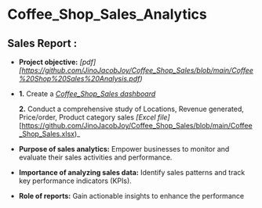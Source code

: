 # Coffee_Shop_Sales_Analytics
## Sales Report :
- **Project objective:** _[pdf][https://github.com/JinoJacobJoy/Coffee_Shop_Sales/blob/main/Coffee%20Shop%20Sales%20Analysis.pdf)_
- 
   **1.** Create a _[Coffee_Shop_Sales dashboard](https://github.com/JinoJacobJoy/Coffee_Shop_Sales/blob/main/Coffee_Sales_Dashboard.png)_ 

   **2.** Conduct a comprehensive study of Locations, Revenue generated, Price/order, Product category sales _[Excel file]_[https://github.com/JinoJacobJoy/Coffee_Shop_Sales/blob/main/Coffee_Shop_Sales.xlsx)_

- **Purpose of sales analytics:** Empower businesses to monitor and evaluate their sales activities and performance.

- **Importance of analyzing sales data:** Identify sales patterns and track key performance indicators (KPIs).

- **Role of reports:** Gain actionable insights to enhance the performance
